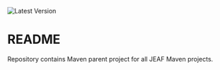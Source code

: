 ![Latest Version](https://maven-badges.herokuapp.com/maven-central/com.anaptecs.jeaf/jeaf-module-project-parent/badge.svg)



# README #

Repository contains Maven parent project for all JEAF Maven projects.